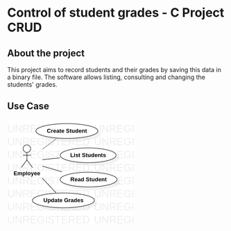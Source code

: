 # Control of student grades - C Project CRUD

## About the project

This project aims to record students and their grades by saving this data in a binary file. The software allows listing, consulting and changing the students' grades.

## Use Case

![use case](https://github.com/mateuspsm/CRUD-C/blob/master/UseCase/use-case-v1.0.png)